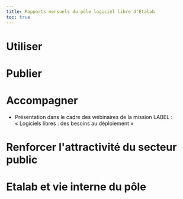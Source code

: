 ```yaml
---
title: Rapports mensuels du pôle logiciel libre d'Etalab
toc: true
---
```


# Utiliser
# Publier
# Accompagner

- Présentation dans le cadre des wébinaires de la mission LABEL :
  « Logiciels libres : des besoins au déploiement »

# Renforcer l'attractivité du secteur public
# Etalab et vie interne du pôle
